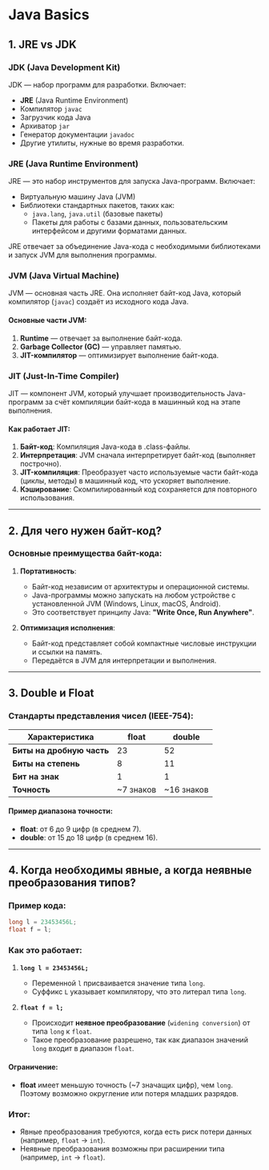 # Java Basics

## 1. JRE vs JDK

### JDK (Java Development Kit)
JDK — набор программ для разработки. Включает:
- **JRE** (Java Runtime Environment)
- Компилятор `javac`
- Загрузчик кода Java
- Архиватор `jar`
- Генератор документации `javadoc`
- Другие утилиты, нужные во время разработки.

### JRE (Java Runtime Environment)
JRE — это набор инструментов для запуска Java-программ. Включает:
- Виртуальную машину Java (JVM)
- Библиотеки стандартных пакетов, таких как:
    - `java.lang`, `java.util` (базовые пакеты)
    - Пакеты для работы с базами данных, пользовательским интерфейсом и другими форматами данных.

JRE отвечает за объединение Java-кода с необходимыми библиотеками и запуск JVM для выполнения программы.

### JVM (Java Virtual Machine)
JVM — основная часть JRE. Она исполняет байт-код Java, который компилятор (`javac`) создаёт из исходного кода Java.

#### Основные части JVM:
1. **Runtime** — отвечает за выполнение байт-кода.
2. **Garbage Collector (GC)** — управляет памятью.
3. **JIT-компилятор** — оптимизирует выполнение байт-кода.

### JIT (Just-In-Time Compiler)
JIT — компонент JVM, который улучшает производительность Java-программ за счёт компиляции байт-кода в машинный код на этапе выполнения.

#### Как работает JIT:
1. **Байт-код**: Компиляция Java-кода в .class-файлы.
2. **Интерпретация**: JVM сначала интерпретирует байт-код (выполняет построчно).
3. **JIT-компиляция**: Преобразует часто используемые части байт-кода (циклы, методы) в машинный код, что ускоряет выполнение.
4. **Кэширование**: Скомпилированный код сохраняется для повторного использования.

---

## 2. Для чего нужен байт-код?

### Основные преимущества байт-кода:
1. **Портативность**:
    - Байт-код независим от архитектуры и операционной системы.
    - Java-программы можно запускать на любом устройстве с установленной JVM (Windows, Linux, macOS, Android).
    - Это соответствует принципу Java: **"Write Once, Run Anywhere"**.

2. **Оптимизация исполнения**:
    - Байт-код представляет собой компактные числовые инструкции и ссылки на память.
    - Передаётся в JVM для интерпретации и выполнения.

---

## 3. Double и Float

### Стандарты представления чисел (IEEE-754):

| Характеристика      | **float**             | **double**            |
|---------------------|-----------------------|-----------------------|
| **Биты на дробную часть** | 23                    | 52                    |
| **Биты на степень**       | 8                     | 11                    |
| **Бит на знак**           | 1                     | 1                     |
| **Точность**              | ~7 знаков             | ~16 знаков            |

#### Пример диапазона точности:
- **float**: от 6 до 9 цифр (в среднем 7).
- **double**: от 15 до 18 цифр (в среднем 16).

---

## 4. Когда необходимы явные, а когда неявные преобразования типов?

### Пример кода:
```java
long l = 23453456L;
float f = l;
```

### Как это работает:
1. **`long l = 23453456L;`**
    - Переменной `l` присваивается значение типа `long`.
    - Суффикс `L` указывает компилятору, что это литерал типа `long`.

2. **`float f = l;`**
    - Происходит **неявное преобразование** (`widening conversion`) от типа `long` к `float`.
    - Такое преобразование разрешено, так как диапазон значений `long` входит в диапазон `float`.

#### Ограничение:
- **float** имеет меньшую точность (~7 значащих цифр), чем `long`. Поэтому возможно округление или потеря младших разрядов.

### Итог:
- Явные преобразования требуются, когда есть риск потери данных (например, `float` → `int`).
- Неявные преобразования возможны при расширении типа (например, `int` → `float`).
